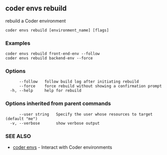 ## coder envs rebuild

rebuild a Coder environment

```
coder envs rebuild [environment_name] [flags]
```

### Examples

```
coder envs rebuild front-end-env --follow
coder envs rebuild backend-env --force
```

### Options

```
      --follow   follow build log after initiating rebuild
      --force    force rebuild without showing a confirmation prompt
  -h, --help     help for rebuild
```

### Options inherited from parent commands

```
      --user string   Specify the user whose resources to target (default "me")
  -v, --verbose       show verbose output
```

### SEE ALSO

* [coder envs](coder_envs.md)	 - Interact with Coder environments

